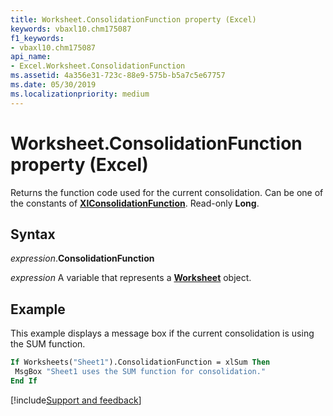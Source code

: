 ```yaml
---
title: Worksheet.ConsolidationFunction property (Excel)
keywords: vbaxl10.chm175087
f1_keywords:
- vbaxl10.chm175087
api_name:
- Excel.Worksheet.ConsolidationFunction
ms.assetid: 4a356e31-723c-88e9-575b-b5a7c5e67757
ms.date: 05/30/2019
ms.localizationpriority: medium
---
```



# Worksheet.ConsolidationFunction property (Excel)

Returns the function code used for the current consolidation. Can be one of the constants of **[XlConsolidationFunction](Excel.XlConsolidationFunction.md)**. Read-only **Long**.


## Syntax

_expression_.**ConsolidationFunction**

_expression_ A variable that represents a **[Worksheet](Excel.Worksheet.md)** object.


## Example

This example displays a message box if the current consolidation is using the SUM function.

```vb
If Worksheets("Sheet1").ConsolidationFunction = xlSum Then 
 MsgBox "Sheet1 uses the SUM function for consolidation." 
End If
```




[!include[Support and feedback](~/includes/feedback-boilerplate.md)]